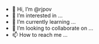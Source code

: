 - 👋 Hi, I’m @rjpov
- 👀 I’m interested in ...
- 🌱 I’m currently learning ...
- 💞️ I’m looking to collaborate on ...
- 📫 How to reach me ...

<!---
rjpov/rjpov is a ✨ special ✨ repository because its `README.md` (this file) appears on your GitHub profile.
You can click the Preview link to take a look at your changes.
--->

